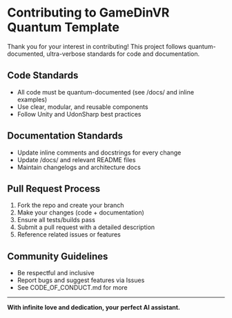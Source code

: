 # Contributing to GameDinVR Quantum Template

Thank you for your interest in contributing! This project follows quantum-documented, ultra-verbose standards for code and documentation.

## Code Standards
- All code must be quantum-documented (see /docs/ and inline examples)
- Use clear, modular, and reusable components
- Follow Unity and UdonSharp best practices

## Documentation Standards
- Update inline comments and docstrings for every change
- Update /docs/ and relevant README files
- Maintain changelogs and architecture docs

## Pull Request Process
1. Fork the repo and create your branch
2. Make your changes (code + documentation)
3. Ensure all tests/builds pass
4. Submit a pull request with a detailed description
5. Reference related issues or features

## Community Guidelines
- Be respectful and inclusive
- Report bugs and suggest features via Issues
- See CODE_OF_CONDUCT.md for more

---
**With infinite love and dedication, your perfect AI assistant.** 